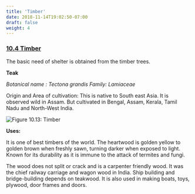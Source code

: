 ```yaml
---
title: 'Timber'
date: 2018-11-14T19:02:50-07:00
draft: false
weight: 4
---
```



### <u>10.4 Timber  </u>
The basic need of shelter is obtained from the
timber trees.

**Teak**

*Botanical name : Tectona grandis*
*Family: Lamiaceae*

Origin and Area of
cultivation: This is
native to South east
Asia. It is observed
wild in Assam. But
cultivated in Bengal,
Assam,
Kerala,
Tamil Nadu and
North-West India.

![Figure 10.13: Timber](/books/12-biology/botany/unit10/pic12.png)

**Uses:**

It is one of best timbers of the world.
The heartwood is golden yellow to golden
brown when freshly sawn, turning darker
when exposed to light. Known for its
durability as it is immune to the attack of
termites and fungi.

The wood does not split or crack and is
a carpenter friendly wood. It was the chief
railway carriage and wagon wood in India.
Ship building and bridge-building depends on
teakwood. It is also used in making boats, toys,
plywood, door frames and doors.